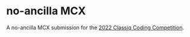 # no-ancilla MCX
A no-ancilla MCX submission for the <a href='https://www.classiq.io/competition'>2022 Classiq Coding Competition</a>.
